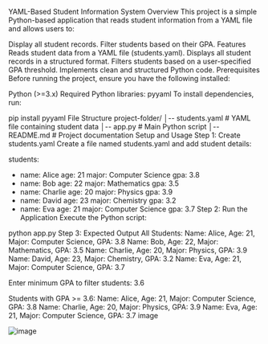 YAML-Based Student Information System
Overview
This project is a simple Python-based application that reads student information from a YAML file and allows users to:

Display all student records.
Filter students based on their GPA.
Features
Reads student data from a YAML file (students.yaml).
Displays all student records in a structured format.
Filters students based on a user-specified GPA threshold.
Implements clean and structured Python code.
Prerequisites
Before running the project, ensure you have the following installed:

Python (>=3.x)
Required Python libraries: pyyaml
To install dependencies, run:

pip install pyyaml
File Structure
project-folder/
│-- students.yaml  # YAML file containing student data
│-- app.py         # Main Python script
│-- README.md      # Project documentation
Setup and Usage
Step 1: Create students.yaml
Create a file named students.yaml and add student details:

students:
  - name: Alice
    age: 21
    major: Computer Science
    gpa: 3.8
  - name: Bob
    age: 22
    major: Mathematics
    gpa: 3.5
  - name: Charlie
    age: 20
    major: Physics
    gpa: 3.9
  - name: David
    age: 23
    major: Chemistry
    gpa: 3.2
  - name: Eva
    age: 21
    major: Computer Science
    gpa: 3.7
Step 2: Run the Application
Execute the Python script:

python app.py
Step 3: Expected Output
All Students:
Name: Alice, Age: 21, Major: Computer Science, GPA: 3.8
Name: Bob, Age: 22, Major: Mathematics, GPA: 3.5
Name: Charlie, Age: 20, Major: Physics, GPA: 3.9
Name: David, Age: 23, Major: Chemistry, GPA: 3.2
Name: Eva, Age: 21, Major: Computer Science, GPA: 3.7

Enter minimum GPA to filter students: 3.6

Students with GPA >= 3.6:
Name: Alice, Age: 21, Major: Computer Science, GPA: 3.8
Name: Charlie, Age: 20, Major: Physics, GPA: 3.9
Name: Eva, Age: 21, Major: Computer Science, GPA: 3.7
image



![image](https://github.com/user-attachments/assets/ee6e98a5-1c60-4d02-93f6-7a02cf8ee879)
